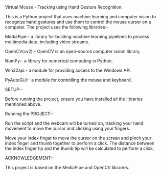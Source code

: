 Virtual Mouse - Tracking using Hand Gesture Recognition.

This is a Python project that uses machine learning and computer vision to recognize hand gestures and use them to control the mouse cursor on a computer. The project uses the following libraries:-

MediaPipe:- a library for building machine learning pipelines to process multimedia data, including video streams.

OpenCV(cv2):- OpenCV is an open-source computer vision library.

NumPy:- a library for numerical computing in Python.

Win32api:- a module for providing access to the Windows API.

PyAutoGUI:- a module for controlling the mouse and keyboard.

SETUP:-

Before running the project, ensure you have installed all the libraries mentioned above.

Running the PROJECT:-

Run the script and the webcam will be turned on, tracking your hand movement to move the cursor and clicking using your fingers.

Move your index finger to move the cursor on the screen and pinch your index finger and thumb together to perform a click. The distance between the index finger tip and the thumb tip will be calculated to perform a click.


ACKNOWLEDGEMENT:- 

This project is based on the MediaPipe and OpenCV libraries.
